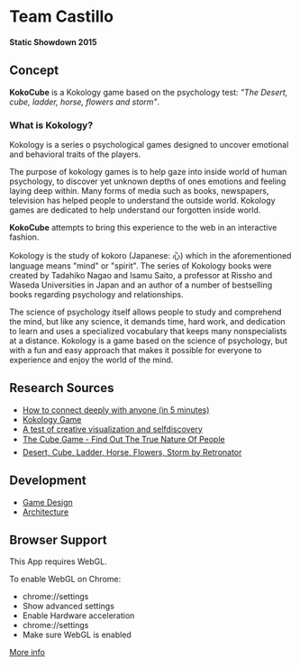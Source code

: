 # Team Castillo

#### Static Showdown 2015

## Concept

**KokoCube** is a Kokology game based on the psychology test: *"The Desert, cube, ladder, horse, flowers and storm"*.

### What is Kokology?

Kokology is a series o psychological games designed to uncover emotional and behavioral traits of the players.

The purpose of kokology games is to help gaze into inside world of human psychology, to discover yet unknown depths of ones emotions and feeling laying deep within.
Many forms of media such as books, newspapers, television has helped people to understand the outside world. Kokology games are dedicated to help understand our forgotten inside world.

**KokoCube** attempts to bring this experience to the web in an interactive fashion.

Kokology is the study of kokoro (Japanese: 心) which in the aforementioned language means "mind" or "spirit". The series of Kokology books were created by Tadahiko Nagao and Isamu Saito, a professor at Rissho and Waseda Universities in Japan and an author of a number of bestselling books regarding psychology and relationships.

The science of psychology itself allows people to study and comprehend the mind, but like any science, it demands time, hard work, and dedication to learn and uses a specialized vocabulary that keeps many nonspecialists at a distance. Kokology is a game based on the science of psychology, but with a fun and easy approach that makes it possible for everyone to experience and enjoy the world of the mind.

## Research Sources

* [How to connect deeply with anyone (in 5 minutes)](http://oliveremberton.com/2014/how-to-connect-deeply-with-anyone-in-5-minutes/)
* [Kokology Game](http://www.kokologygame.com)
* [A test of creative visualization and selfdiscovery](http://ayresta.tripod.com/cube.htm)
* [The Cube Game - Find Out The True Nature Of People](http://simonarich.com/the-cube-game)
* [Desert, Cube, Ladder, Horse, Flowers, Storm by Retronator](http://retronator.deviantart.com/art/Desert-Cube-Ladder-Horse-Flowers-Storm-494350797)

## Development

* [Game Design](../master/GameDesign.md)
* [Architecture](../master/Architecture.md)

## Browser Support

This App requires WebGL.

To enable WebGL on Chrome: 
 * chrome://settings
 * Show advanced settings
 * Enable Hardware acceleration
 * chrome://settings
 * Make sure WebGL is enabled

 [More info](http://www.webupd8.org/2014/01/enable-hardware-acceleration-in-chrome.html)
